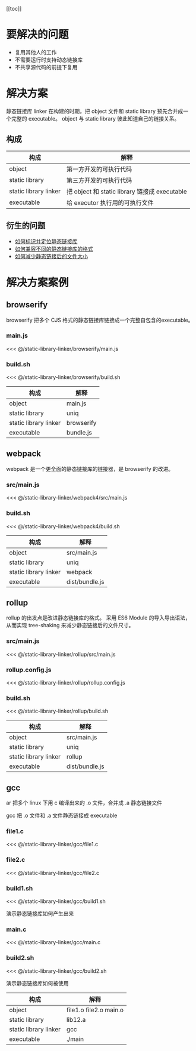 [[toc]]

# 要解决的问题

* 复用其他人的工作
* 不需要运行时支持动态链接库
* 不共享源代码的前提下复用

# 解决方案

静态链接库 linker 在构建的时期，把 object 文件和 static library 预先合并成一个完整的 executable。
object 与 static library 彼此知道自己的链接关系。

## 构成

| 构成 | 解释 |
| --- | --- |
| object | 第一方开发的可执行代码 |
| static library | 第三方开发的可执行代码 |
| static library linker | 把 object 和 static library 链接成 executable |
| executable | 给 executor 执行用的可执行文件 |

## 衍生的问题

* [如何标识并定位静态链接库](static-library-resolver.md)
* [如何兼容不同的静态链接库的格式](static-library-adapter.md)
* [如何减少静态链接后的文件大小](symbol-stripper.md)

# 解决方案案例

## browserify

browserify 把多个 CJS 格式的静态链接库链接成一个完整自包含的executable。

### main.js
<<< @/static-library-linker/browserify/main.js

### build.sh
<<< @/static-library-linker/browserify/build.sh

| 构成 | 解释 |
| --- | --- |
| object | main.js |
| static library | uniq |
| static library linker | browserify |
| executable | bundle.js |

## webpack

webpack 是一个更全面的静态链接库的链接器，是 browserify 的改进。

### src/main.js
<<< @/static-library-linker/webpack4/src/main.js

### build.sh
<<< @/static-library-linker/webpack4/build.sh

| 构成 | 解释 |
| --- | --- |
| object | src/main.js |
| static library | uniq |
| static library linker | webpack |
| executable | dist/bundle.js |

## rollup

rollup 的出发点是改进静态链接库的格式。
采用 ES6 Module 的导入导出语法，从而实现 tree-shaking 来减少静态链接后的文件尺寸。

### src/main.js
<<< @/static-library-linker/rollup/src/main.js

### rollup.config.js
<<< @/static-library-linker/rollup/rollup.config.js

### build.sh
<<< @/static-library-linker/rollup/build.sh

| 构成 | 解释 |
| --- | --- |
| object | src/main.js |
| static library | uniq |
| static library linker | rollup |
| executable | dist/bundle.js |

## gcc

ar 把多个 linux 下用 c 编译出来的 .o 文件，合并成 .a 静态链接文件

gcc 把 .o 文件和 .a 文件静态链接成 executable

### file1.c
<<< @/static-library-linker/gcc/file1.c

### file2.c
<<< @/static-library-linker/gcc/file2.c

### build1.sh
<<< @/static-library-linker/gcc/build1.sh

演示静态链接库如何产生出来

### main.c
<<< @/static-library-linker/gcc/main.c

### build2.sh
<<< @/static-library-linker/gcc/build2.sh

演示静态链接库如何被使用


| 构成 | 解释 |
| --- | --- |
| object | file1.o file2.o main.o |
| static library | lib12.a |
| static library linker | gcc |
| executable | ./main |